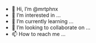 - 👋 Hi, I’m @mrtphnx
- 👀 I’m interested in ...
- 🌱 I’m currently learning ...
- 💞️ I’m looking to collaborate on ...
- 📫 How to reach me ...

<!---
mrtphnx/mrtphnx is a ✨ special ✨ repository because its `README.md` (this file) appears on your GitHub profile.
You can click the Preview link to take a look at your changes


alter plasma discover can not update due to below
無効なパッケージファイル:
無効または破損したパッケージ
 ファイル /var/cache/pacman/pkg/broadcom-wl-dkms-6.30.223.271-33-x86_64.pkg.tar.zst は破損しています (無効または破損したパッケージ (PGP 鍵))。
how to fix this matter.
